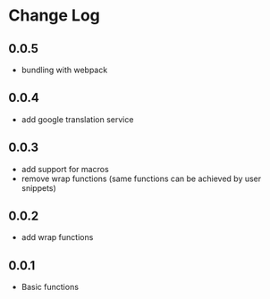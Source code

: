 # Change Log

<!-- 
All notable changes to the "note" extension will be documented in this file.
Check [Keep a Changelog](http://keepachangelog.com/) for recommendations on how to structure this file.
-->

## 0.0.5

* bundling with webpack

## 0.0.4

* add google translation service

## 0.0.3

* add support for macros
* remove wrap functions (same functions can be achieved by user snippets)

## 0.0.2

* add wrap functions

## 0.0.1

* Basic functions